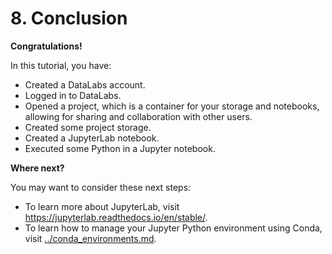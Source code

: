 # 8. Conclusion

__Congratulations!__

In this tutorial, you have:

* Created a DataLabs account.
* Logged in to DataLabs.
* Opened a project, which is a container for your storage and notebooks, allowing for
sharing and collaboration with other users.
* Created some project storage.
* Created a JupyterLab notebook.
* Executed some Python in a Jupyter notebook.

__Where next?__

You may want to consider these next steps:

* To learn more about JupyterLab, visit <https://jupyterlab.readthedocs.io/en/stable/>.
* To learn how to manage your Jupyter Python environment using Conda, visit [../conda_environments.md](../conda_environments.md).
